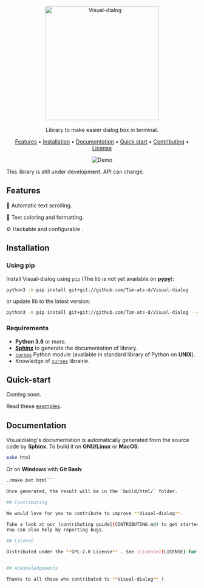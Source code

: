 <p align="center">
    <img width="300" src="https://user-images.githubusercontent.com/59396366/100594532-188c6900-32fa-11eb-8372-4796f53b122f.png" alt="Visual-dialog">
    <br><br>
    Library to make easier dialog box in terminal.
</p>

<p align="center">
  <a href="#features">Features</a> •
  <a href="#installation">Installation</a> •
  <a href="#documentation">Documentation</a> •
  <a href="#quick-start">Quick start</a> •
  <a href="#contributing">Contributing</a> •
  <a href="#license">License</a>
</p>

<div align="center">
  <img src="https://user-images.githubusercontent.com/59396366/100640592-e3523c00-3336-11eb-8793-19a0543be8d0.gif" alt="Demo">
</div>

This library is still under development.
API can change.

## Features

📃 Automatic text scrolling.

🔖 Text coloring and formatting.

⚙️ Hackable and configurable .


## Installation

### Using pip

Install Visual-dialog using `pip` (The lib is not yet available on **pypy**):

```sh
python3 -m pip install git+git://github.com/Tim-ats-d/Visual-dialog
```
or update lib to the latest version:

```sh
python3 -m pip install git+git://github.com/Tim-ats-d/Visual-dialog --upgrade
```

### Requirements
* **Python 3.6** or more.
* [**Sphinx**](https://www.sphinx-doc.org/en/master/usage/installation.html) to generate the documentation of library.
* [`curses`](https://docs.python.org/3/library/curses.html) Python module (available in standard library of Python on **UNIX**).
* Knowledge of [`curses`](https://docs.python.org/3/library/curses.html) librairie.

## Quick-start

Coming soon.

Read these [examples](examples/).

## Documentation

Visualdialog's documentation is automatically generated from the source code by **Sphinx**.
To build it on **GNU/Linux** or **MacOS**:
```sh
make html
```
Or on **Windows** with **Git Bash**:
```sh
./make.bat html```

Once generated, the result will be in the `build/html/` folder.

## Contributing

We would love for you to contribute to improve **Visual-dialog**.

Take a look at our [contributing guide](CONTRIBUTING.md) to get started.
You can also help by reporting bugs.

## License

Distributed under the **GPL-2.0 License** . See [License](LICENSE) for more information.


## Acknowledgements

Thanks to all those who contributed to **Visual-dialog** !
